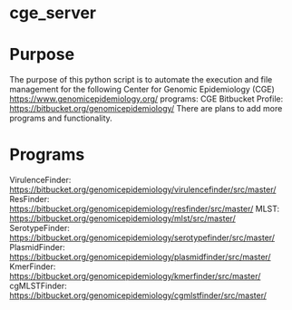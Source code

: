 # cge_server

# Purpose
The purpose of this python script is to automate the execution and file management for the following Center for Genomic Epidemiology (CGE) https://www.genomicepidemiology.org/ programs:
CGE Bitbucket Profile: https://bitbucket.org/genomicepidemiology/
There are plans to add more programs and functionality.

# Programs
VirulenceFinder: https://bitbucket.org/genomicepidemiology/virulencefinder/src/master/
ResFinder: https://bitbucket.org/genomicepidemiology/resfinder/src/master/
MLST: https://bitbucket.org/genomicepidemiology/mlst/src/master/
SerotypeFinder: https://bitbucket.org/genomicepidemiology/serotypefinder/src/master/
PlasmidFinder: https://bitbucket.org/genomicepidemiology/plasmidfinder/src/master/
KmerFinder: https://bitbucket.org/genomicepidemiology/kmerfinder/src/master/
cgMLSTFinder: https://bitbucket.org/genomicepidemiology/cgmlstfinder/src/master/
